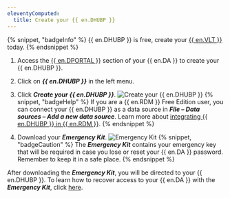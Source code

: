 ```yaml
---
eleventyComputed:
  title: Create your {{ en.DHUBP }}
---
```

{% snippet, "badgeInfo" %}
{{ en.DHUBP }} is free, create your [{{ en.VLT }}](https://password.devolutions.net/personal) today.
{% endsnippet %}

1. Access the [{{ en.DPORTAL }}](https://portal.devolutions.com/hub-personal) section of your {{ en.DA }} to create your {{ en.DHUBP }}.
1. Click on ***{{ en.DHUBP }}*** in the left menu.
1. Click ***Create your {{ en.DHUBP }}***.
![Create your {{ en.DHUBP }}](https://cdnweb.devolutions.net/docs/docs_en_hub_Hub4055.png)
{% snippet, "badgeHelp" %}
If you are a {{ en.RDM }} Free Edition user, you can connect your {{ en.DHUBP }} as a data source in ***File – Data sources – Add a new data source***. Learn more about [integrating {{ en.DHUBP }} in {{ en.RDM }}](/hub/kb/hub-personal/how-to-articles/integrate-hub-personal-rdm/).
{% endsnippet %}

4. Download your ***Emergency Kit***.
![Emergency Kit](https://cdnweb.devolutions.net/docs/docs_en_hub_Hub4092.png)
{% snippet, "badgeCaution" %}
The ***Emergency Kit*** contains your emergency key that will be required in case you lose or reset your {{ en.DA }} password. Remember to keep it in a safe place.
{% endsnippet %}

After downloading the ***Emergency Kit***, you will be directed to your {{ en.DHUBP }}. To learn how to recover access to your {{ en.DA }} with the ***Emergency Kit***, click [here](/hub/kb/general-knowledge/emergency-kit/).
